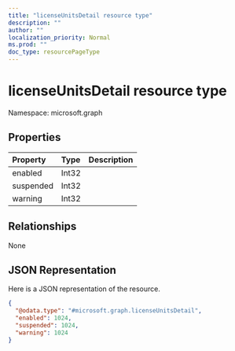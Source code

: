 ```yaml
---
title: "licenseUnitsDetail resource type"
description: ""
author: ""
localization_priority: Normal
ms.prod: ""
doc_type: resourcePageType
---
```


# licenseUnitsDetail resource type


Namespace: microsoft.graph



## Properties
|Property|Type|Description|
|:---|:---|:---|
|enabled|Int32||
|suspended|Int32||
|warning|Int32||

## Relationships
None

## JSON Representation
Here is a JSON representation of the resource.
<!-- {
  "blockType": "resource",
  "@odata.type": "microsoft.graph.licenseUnitsDetail"
}
-->
``` json
{
  "@odata.type": "#microsoft.graph.licenseUnitsDetail",
  "enabled": 1024,
  "suspended": 1024,
  "warning": 1024
}
```

